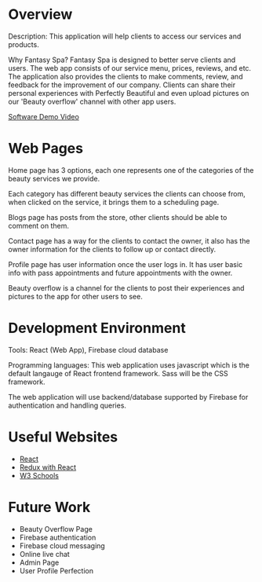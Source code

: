 # Overview

Description:
This application will help clients to access our services and products.

Why Fantasy Spa?
Fantasy Spa is designed to better serve clients and users. The web app consists of our service menu, prices, reviews, and etc.
The application also provides the clients to make comments, review, and feedback for the improvement of our company.
Clients can share their personal experiences with Perfectly Beautiful and even upload pictures on our 'Beauty overflow' channel with other app users.

[Software Demo Video](http://youtube.link.goes.here)

# Web Pages

Home page has 3 options, each one represents one of the categories of the beauty services we provide.

Each category has different beauty services the clients can choose from, when clicked on the service, it brings them to a scheduling page.

Blogs page has posts from the store, other clients should be able to comment on them.

Contact page has a way for the clients to contact the owner, it also has the owner information for the clients to follow up or contact directly.

Profile page has user information once the user logs in. It has user basic info with pass appointments and future appointments with the owner.

Beauty overflow is a channel for the clients to post their experiences and pictures to the app for other users to see.

# Development Environment

Tools:
React (Web App), Firebase cloud database

Programming languages:
This web application uses javascript which is the default langauge of React frontend framework.
Sass will be the CSS framework.

The web application will use backend/database supported by Firebase for authentication and handling queries.

# Useful Websites

- [React](https://reactjs.org/)
- [Redux with React](https://www.youtube.com/watch?v=CVpUuw9XSjY)
- [W3 Schools](https://www.w3schools.com/)

# Future Work

- Beauty Overflow Page
- Firebase authentication
- Firebase cloud messaging
- Online live chat
- Admin Page
- User Profile Perfection

